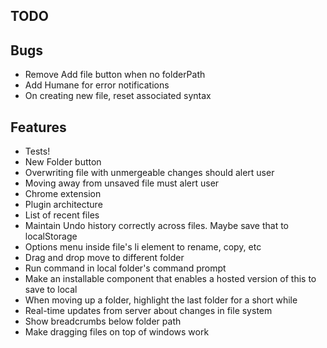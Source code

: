 TODO
----

## Bugs

* Remove Add file button when no folderPath
* Add Humane for error notifications
* On creating new file, reset associated syntax

## Features

* Tests!
* New Folder button
* Overwriting file with unmergeable changes should alert user
* Moving away from unsaved file must alert user
* Chrome extension
* Plugin architecture
* List of recent files
* Maintain Undo history correctly across files. Maybe save that to localStorage
* Options menu inside file's li element to rename, copy, etc
* Drag and drop move to different folder
* Run command in local folder's command prompt
* Make an installable component that enables a hosted version of this to save to local
* When moving up a folder, highlight the last folder for a short while
* Real-time updates from server about changes in file system
* Show breadcrumbs below folder path
* Make dragging files on top of windows work
